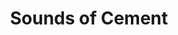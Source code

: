 ---
collection_archive: true
collection_category:
  - Award Winning
  - 'Exhibited Works '
  - Portraits
  - Stock
  - Motion
  - Black and White
  - Sports + Athletes
collection_content: ''
collection_cover: 'https://d1sf55qlb7p6hz.cloudfront.net/soc-redobw_horizontal-1.jpg'
collection_cover_mobile: 'https://d1sf55qlb7p6hz.cloudfront.net/soc-redobw_vertical-1.jpg'
collection_description: >-
  These works celebrate the beautiful dance-like aesthetic between two athletes
  competing in a racquetball match while confined by 4 concrete walls.


  Selected as one of the year’s best in the 2016 **_PDN Photo Annual_** and
  exhibited at Inert Gallery, New York, NY.
collection_description_alignment: center
collection_filter: Commissioned + Stock
collection_hidden: false
collection_meta: ''
collection_press: []
collection_preview:
  - 'https://d1sf55qlb7p6hz.cloudfront.net/soc-redobw-1.jpg'
  - 'https://d1sf55qlb7p6hz.cloudfront.net/soc-redobw-2.jpg'
  - 'https://d1sf55qlb7p6hz.cloudfront.net/soc-redobw-3.jpg'
  - 'https://d1sf55qlb7p6hz.cloudfront.net/soc-redobw-4.jpg'
cover_image: 'https://d1sf55qlb7p6hz.cloudfront.net/social-21.jpg'
date: ''
hide_footer: true
layout: blocks
logo: ''
navigation_theme: white
px_extra: true
slug: sounds-of-cement
theme_color: '#CDCDCD'
theme_color_all_works: '#FBB58D'
title: Sounds of Cement
collection_awards:
  - content: |-
      **2016**  
      **_PDN Photo Annual_**   
      Best Stock Photography
    template: popup-text-element
collection_exhibition:
  - content: |-
      **2017**  
      **_Chaos Theory 17_**  
      Legend City Gallery. Phoenix, AZ (Group Sh_ow)_
    template: popup-text-element
  - content: |-
      **2016**  
      **_Sunday Afternoon Artist Exhibition_**  
      Inert Gallery. New York, NY (Group Show)
    template: popup-text-element
collection_layout_builder:
  - _bookshop_name: collections/media-motion
    align_y: start
    color: '#CCCCCC'
    margin_left: '5'
    margin_right: '0'
    margin_y: '100'
    template: block-media-motion
    vimeo_id: 155619696
    width: '66'
  - _bookshop_name: collections/media-element
    block: media-element
    color: '#EDE4E0'
    image: 'https://d1sf55qlb7p6hz.cloudfront.net/soc-1.jpg'
    margin_left: '30'
    margin_right: ''
    margin_y: '200'
    width: '50'
  - _bookshop_name: collections/media-row
    row_alignment: between
  - _bookshop_name: collections/media-element
    block: media-element
    color: '#B6D5F0'
    image: 'https://d1sf55qlb7p6hz.cloudfront.net/soc-2.jpg'
    margin_left: '10'
    margin_y: '100'
    width: '25'
  - _bookshop_name: collections/media-element
    block: media-element
    color: '#EEEEEE'
    image: 'https://d1sf55qlb7p6hz.cloudfront.net/soc-bw-redo2-1.jpg'
    margin_left: ''
    margin_right: '25'
    margin_y: '400'
    width: '33'
  - _bookshop_name: collections/media-row
    row_alignment: between
  - _bookshop_name: collections/media-element
    block: media-element
    color: '#C3C3C3'
    image: 'https://d1sf55qlb7p6hz.cloudfront.net/soc-bw-redo2-2.jpg'
    margin_left: '20'
    margin_y: '100'
    width: '33'
  - _bookshop_name: collections/media-row
    row_alignment: between
  - _bookshop_name: collections/media-element
    block: media-element
    color: '#F4F4F4'
    image: 'https://d1sf55qlb7p6hz.cloudfront.net/soc-bw-redo2-3.jpg'
    margin_left: '30'
    margin_right: '0'
    margin_y: '200'
    width: '66'
  - _bookshop_name: collections/media-row
    row_alignment: between
  - _bookshop_name: collections/media-element
    block: media-element
    color: '#DCDCDC'
    image: 'https://d1sf55qlb7p6hz.cloudfront.net/soc-bw-redo2-4.jpg'
    margin_left: '5'
    margin_right: ''
    margin_y: '100'
    width: '45'
  - _bookshop_name: collections/media-element
    block: media-element
    color: '#F1ECE4'
    image: 'https://d1sf55qlb7p6hz.cloudfront.net/soc-7.jpg'
    margin_left: ''
    margin_right: '15'
    margin_y: '500'
    width: '30'
  - _bookshop_name: collections/media-row
    row_alignment: between
  - _bookshop_name: collections/media-element
    block: media-element
    color: '#C5C5C5'
    image: 'https://d1sf55qlb7p6hz.cloudfront.net/soc-bw-redo2-5.jpg'
    margin_left: '10'
    margin_y: '100'
    width: '20'
  - _bookshop_name: collections/media-element
    block: media-element
    color: '#9D9D9D'
    image: 'https://d1sf55qlb7p6hz.cloudfront.net/soc-bw-redo2-6.jpg'
    margin_left: ''
    margin_right: '10'
    margin_y: '400'
    width: '55'
  - _bookshop_name: collections/media-row
    row_alignment: between
  - _bookshop_name: collections/media-element
    block: media-element
    color: '#DBDBDB'
    image: 'https://d1sf55qlb7p6hz.cloudfront.net/soc-bw-redo2-7.jpg'
    margin_left: '5'
    margin_y: '100'
    width: '80'
  - _bookshop_name: collections/media-row
    row_alignment: between
  - _bookshop_name: collections/media-element
    block: media-element
    color: '#C9C9C9'
    image: 'https://d1sf55qlb7p6hz.cloudfront.net/soc-bw-redo2-9.jpg'
    margin_left: ''
    margin_right: ''
    margin_y: '100'
    width: '55'
  - _bookshop_name: collections/media-element
    block: media-element
    color: '#F6F6F6'
    image: 'https://d1sf55qlb7p6hz.cloudfront.net/soc-bw-redo2-8.jpg'
    margin_right: '10'
    margin_y: '700'
    width: '25'
  - _bookshop_name: collections/media-row
    row_alignment: between
  - _bookshop_name: collections/media-element
    block: media-element
    color: '#999999'
    image: 'https://d1sf55qlb7p6hz.cloudfront.net/soc-bw-redo2-11.jpg'
    margin_left: '5'
    margin_right: ''
    margin_y: '700'
    width: '40'
  - _bookshop_name: collections/media-element
    block: media-element
    color: '#4C4C4C'
    image: 'https://d1sf55qlb7p6hz.cloudfront.net/soc-bw-redo2-10.jpg'
    margin_right: '0'
    margin_y: '100'
    width: '50'
  - _bookshop_name: collections/media-row
    row_alignment: between
  - _bookshop_name: collections/media-element
    block: media-element
    color: '#1B1B1B'
    image: 'https://d1sf55qlb7p6hz.cloudfront.net/soc-15.jpg'
    margin_left: '25'
    margin_y: '100'
    width: '45'
---